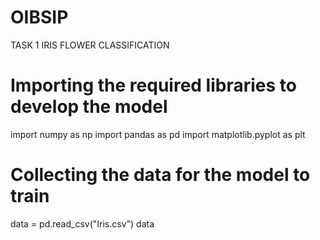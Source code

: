 # OIBSIP
TASK 1   IRIS FLOWER CLASSIFICATION
# Importing the required libraries to develop the model
import numpy as np
import pandas as pd
import matplotlib.pyplot as plt
# Collecting the data for the model to train
data = pd.read_csv("Iris.csv")
data
